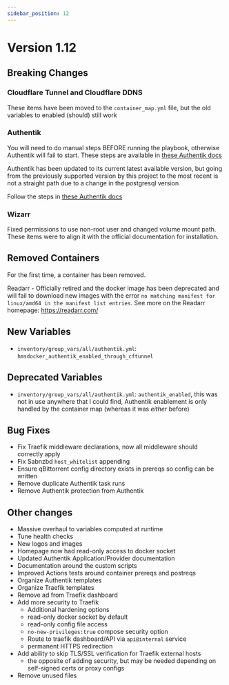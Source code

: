 ```yaml
---
sidebar_position: 12
---
```

# Version 1.12

## Breaking Changes

### Cloudflare Tunnel and Cloudflare DDNS

These items have been moved to the `container_map.yml` file, but the old variables to enabled (should) still work

### Authentik

You will need to do manual steps BEFORE running the playbook, otherwise Authentik will fail to start. These steps are available in [these Authentik docs](../config-docs/Authentik.md#upgrading-authentik)

Authentik has been updated to its current latest available version, but going from the previously supported version by this project to the most recent is not a straight path due to a change in the postgresql version

Follow the steps in [these Authentik docs](../config-docs/Authentik.md#upgrading-authentik)

### Wizarr

Fixed permissions to use non-root user and changed volume mount path. These items were to align it with the official documentation for installation.

## Removed Containers

For the first time, a container has been removed.

Readarr - Officially retired and the docker image has been deprecated and will fail to download new images with the error `no matching manifest for linux/amd64 in the manifest list entries`. See more on the Readarr homepage: https://readarr.com/

## New Variables

- `inventory/group_vars/all/authentik.yml`: `hmsdocker_authentik_enabled_through_cftunnel`

## Deprecated Variables

- `inventory/group_vars/all/authentik.yml`: `authentik_enabled`, this was not in use anywhere that I could find, Authentik enablement is only handled by the container map (whereas it was _either_ before)

## Bug Fixes

- Fix Traefik middleware declarations, now all middleware should correctly apply
- Fix Sabnzbd `host_whitelist` appending
- Ensure qBittorrent config directory exists in prereqs so config can be written
- Remove duplicate Authentik task runs
- Remove Authentik protection from Authentik

## Other changes

- Massive overhaul to variables computed at runtime
- Tune health checks
- New logos and images
- Homepage now had read-only access to docker socket
- Updated Authentik Application/Provider documentation
- Documentation around the custom scripts
- Improved Actions tests around container prereqs and postreqs
- Organize Authentik templates
- Organize Traefik templates
- Remove ad from Traefik dashboard
- Add more security to Traefik
  - Additional hardening options
  - read-only docker socket by default
  - read-only config file access
  - `no-new-privileges:true` compose security option
  - Route to traefik dashboard/API via `api@internal` service
  - permanent HTTPS redirection
- Add ability to skip TLS/SSL verification for Traefik external hosts
  - the opposite of adding security, but may be needed depending on self-signed certs or proxy configs
- Remove unused files
